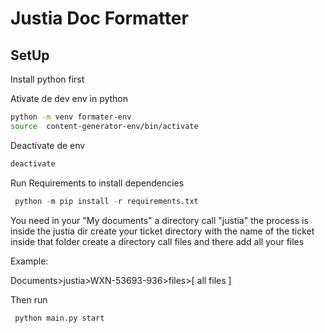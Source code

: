 # Justia Doc Formatter


## SetUp
Install python first

Ativate de dev env in python 
```bash
python -m venv formater-env
source  content-generator-env/bin/activate
```

Deactivate de env
```bash
deactivate
```

Run Requirements to install dependencies
```python
 python -m pip install -r requirements.txt
```

You need in your "My documents" a directory call "justia" the process is inside the justia dir create your ticket directory with the name of the ticket inside that folder create a directory call files and there add all your files

Example:

Documents>justia>WXN-53693-936>files>[ all files ]

Then run
```python
 python main.py start
```
